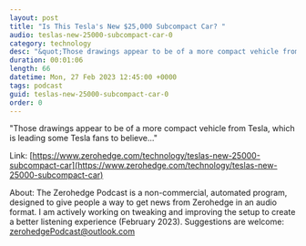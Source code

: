 ```yaml
---
layout: post
title: "Is This Tesla's New $25,000 Subcompact Car? "
audio: teslas-new-25000-subcompact-car-0
category: technology
desc: "&quot;Those drawings appear to be of a more compact vehicle from Tesla, which is leading some Tesla fans to believe...&quot; "
duration: 00:01:06
length: 66
datetime: Mon, 27 Feb 2023 12:45:00 +0000
tags: podcast
guid: teslas-new-25000-subcompact-car-0
order: 0
---
```

&quot;Those drawings appear to be of a more compact vehicle from Tesla, which is leading some Tesla fans to believe...&quot; 

Link: [https://www.zerohedge.com/technology/teslas-new-25000-subcompact-car](https://www.zerohedge.com/technology/teslas-new-25000-subcompact-car)

About: The Zerohedge Podcast is a non-commercial, automated program, designed to give people a way to get news from Zerohedge in an audio format.  I am actively working on tweaking and improving the setup to create a better listening experience (February 2023).  Suggestions are welcome: [zerohedgePodcast@outlook.com](mailto:zerohedgePodcast@outlook.com)
